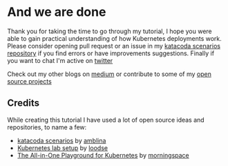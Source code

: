 # And we are done

Thank you for taking the time to go through my tutorial, I hope you were able to gain practical understanding of how Kubernetes deployments work. Please consider opening pull request or an issue in my [katacoda scenarios repository](https://github.com/Piotr1215/katacoda-scenarios) if you find errors or have improvements suggestions. Finally if you want to chat I'm active on [twitter](https://twitter.com/piotr1215)

Check out my other blogs on [medium](https://piotrzan.medium.com/) or contribute to some of my [open source projects](https://github.com/Piotr1215)

## Credits

While creating this tutorial I have used a lot of open source ideas and repositories, to name a few:

- [katacoda scenarios](https://github.com/amblina/katacoda-scenarios) by [amblina](https://github.com/amblina)
- [Kubernetes lab setup](https://github.com/loodse/kubernetes-lab) by [loodse](https://github.com/loodse)
- [The All-in-One Playground for Kubernetes](https://github.com/morningspace/lab-k8s-playground) by [morningspace](https://github.com/morningspace)